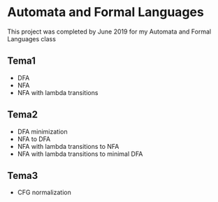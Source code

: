 # Automata and Formal Languages
This project was completed by June 2019 for my Automata and Formal Languages class

## Tema1
  * DFA
  * NFA
  * NFA with lambda transitions

## Tema2
  * DFA minimization
  * NFA to DFA
  * NFA with lambda transitions to NFA
  * NFA with lambda transitions to minimal DFA

## Tema3
  * CFG normalization
